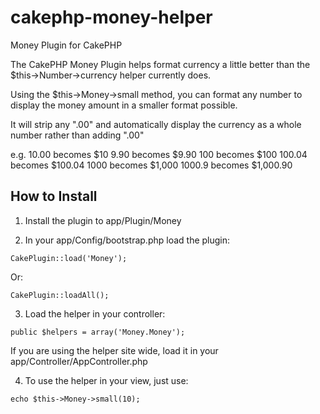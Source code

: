 # cakephp-money-helper
Money Plugin for CakePHP

The CakePHP Money Plugin helps format currency a little better than the $this->Number->currency helper currently does.

Using the $this->Money->small method, you can format any number to display the money amount in a smaller format possible.

It will strip any ".00" and automatically display the currency as a whole number rather than adding ".00"

e.g. 10.00 becomes $10
9.90 becomes $9.90
100 becomes $100
100.04 becomes $100.04
1000 becomes $1,000
1000.9 becomes $1,000.90

## How to Install

1) Install the plugin to app/Plugin/Money

2) In your app/Config/bootstrap.php load the plugin:

```
CakePlugin::load('Money');
```

Or:

```
CakePlugin::loadAll();
```

3) Load the helper in your controller:

```
public $helpers = array('Money.Money');
```

If you are using the helper site wide, load it in your app/Controller/AppController.php

4) To use the helper in your view, just use:
```
echo $this->Money->small(10);
```